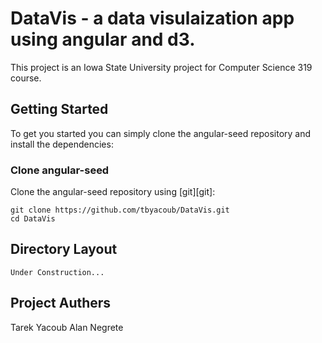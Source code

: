   # DataVis - a data visulaization app using angular and d3.

This project is an Iowa State University project for Computer Science 319 course.

## Getting Started

To get you started you can simply clone the angular-seed repository and install the dependencies:

### Clone angular-seed

Clone the angular-seed repository using [git][git]:

```
git clone https://github.com/tbyacoub/DataVis.git
cd DataVis
```

## Directory Layout

```
Under Construction...
```

## Project Authers
  
  Tarek Yacoub
  Alan Negrete
